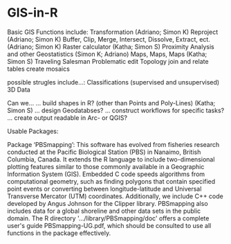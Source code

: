GIS-in-R
========
Basic GIS Functions include:
	Transformation  (Adriano; Simon K)
	Reproject       (Adriano; Simon K)
	Buffer, Clip, Merge, Intersect, Dissolve, Extract, ect. (Adriano; Simon K)
	Raster calculator (Katha; Simon S)
	Proximity Analysis and other Geostatistics (Simon K; Adriano)
	Maps, Maps, Maps (Katha; Simon S)
	Traveling Salesman Problematic
	edit Topology
	join and relate tables
	create mosaics
	

possible strugles include...:
	Classifications (supervised and unsupervised)
	3D Data


Can we...
... build shapes in R? (other than Points and Poly-Lines) (Katha; Simon S)
... design Geodatabses?
... construct workflows for specific tasks?
... create output readable in Arc- or QGIS?


Usable Packages:

Package ‘PBSmapping’:
This software has evolved from fisheries research conducted at the
Pacific Biological Station (PBS) in Nanaimo, British Columbia, Canada. It
extends the R language to include two-dimensional plotting features similar
to those commonly available in a Geographic Information System (GIS).
Embedded C code speeds algorithms from computational geometry, such as
finding polygons that contain specified point events or converting between
longitude-latitude and Universal Transverse Mercator (UTM) coordinates.
Additionally, we include C++ code developed by Angus Johnson for the Clipper
library. PBSmapping also includes data for a global shoreline and other
data sets in the public domain.
The R directory '.../library/PBSmapping/doc' offers a complete user's
guide PBSmapping-UG.pdf, which should be consulted to use all functions in
the package effectively.
